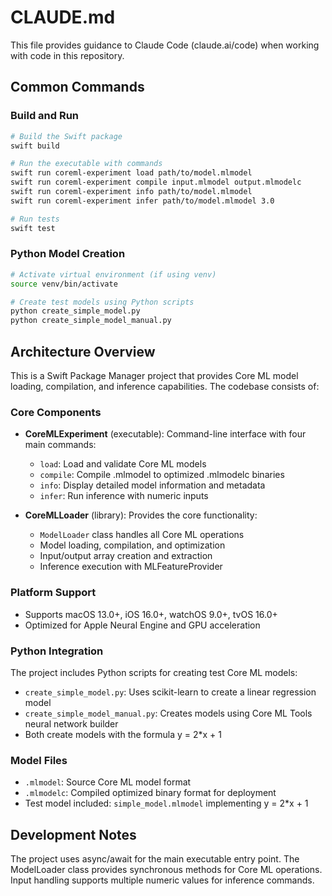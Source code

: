 # CLAUDE.md

This file provides guidance to Claude Code (claude.ai/code) when working with code in this repository.

## Common Commands

### Build and Run
```bash
# Build the Swift package
swift build

# Run the executable with commands
swift run coreml-experiment load path/to/model.mlmodel
swift run coreml-experiment compile input.mlmodel output.mlmodelc
swift run coreml-experiment info path/to/model.mlmodel
swift run coreml-experiment infer path/to/model.mlmodel 3.0

# Run tests
swift test
```

### Python Model Creation
```bash
# Activate virtual environment (if using venv)
source venv/bin/activate

# Create test models using Python scripts
python create_simple_model.py
python create_simple_model_manual.py
```

## Architecture Overview

This is a Swift Package Manager project that provides Core ML model loading, compilation, and inference capabilities. The codebase consists of:

### Core Components

- **CoreMLExperiment** (executable): Command-line interface with four main commands:
  - `load`: Load and validate Core ML models
  - `compile`: Compile .mlmodel to optimized .mlmodelc binaries
  - `info`: Display detailed model information and metadata
  - `infer`: Run inference with numeric inputs

- **CoreMLLoader** (library): Provides the core functionality:
  - `ModelLoader` class handles all Core ML operations
  - Model loading, compilation, and optimization
  - Input/output array creation and extraction
  - Inference execution with MLFeatureProvider

### Platform Support
- Supports macOS 13.0+, iOS 16.0+, watchOS 9.0+, tvOS 16.0+
- Optimized for Apple Neural Engine and GPU acceleration

### Python Integration
The project includes Python scripts for creating test Core ML models:
- `create_simple_model.py`: Uses scikit-learn to create a linear regression model
- `create_simple_model_manual.py`: Creates models using Core ML Tools neural network builder
- Both create models with the formula y = 2*x + 1

### Model Files
- `.mlmodel`: Source Core ML model format
- `.mlmodelc`: Compiled optimized binary format for deployment
- Test model included: `simple_model.mlmodel` implementing y = 2*x + 1

## Development Notes

The project uses async/await for the main executable entry point. The ModelLoader class provides synchronous methods for Core ML operations. Input handling supports multiple numeric values for inference commands.